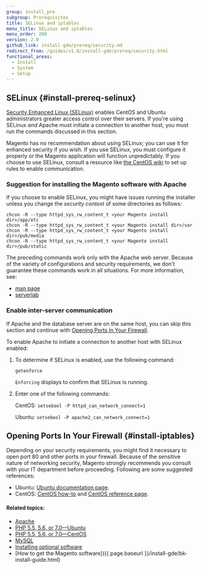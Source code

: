 ```yaml
---
group: install_pre
subgroup: Prerequisites
title: SELinux and iptables
menu_title: SELinux and iptables
menu_order: 200
version: 2.0
github_link: install-gde/prereq/security.md
redirect_from: /guides/v1.0/install-gde/prereq/security.html
functional_areas:
  - Install
  - System
  - Setup
---
```


## SELinux   {#install-prereq-selinux}

<a href="http://selinuxproject.org/page/Main_Page" target="_blank">Security Enhanced Linux (SELinux)</a> enables CentOS and Ubuntu administrators greater access control over their servers. If you're using SELinux *and* Apache must initiate a connection to another host, you must run the commands discussed in this section.

<div class="bs-callout bs-callout-info" id="info">
  <p>Magento has no recommendation about using SELinux; you can use it for enhanced security if you wish. If you use SELinux, you must configure it properly or the Magento application will function unpredictably. If you choose to use SELinux, consult a resource like <a href="http://wiki.centos.org/HowTos/SELinux" target="_blank">the CentOS wiki</a> to set up rules to enable communication.</p>
</div>

### Suggestion for installing the Magento software with Apache

If you choose to enable SELinux, you might have issues running the installer unless you change the *security context* of some directories as follows:

	chcon -R --type httpd_sys_rw_content_t <your Magento install dir>/app/etc
	chcon -R --type httpd_sys_rw_content_t <your Magento install dir>/var
	chcon -R --type httpd_sys_rw_content_t <your Magento install dir>/pub/media
	chcon -R --type httpd_sys_rw_content_t <your Magento install dir>/pub/static

The preceding commands work only with the Apache web server. Because of the variety of configurations and security requirements, we don't guarantee these commands work in all situations. For more information, see:

*	<a href="http://linux.die.net/man/8/httpd_selinux" target="_blank">man page</a>
*	<a href="http://www.serverlab.ca/tutorials/linux/web-servers-linux/configuring-selinux-policies-for-apache-web-servers/" target="_blank">serverlab</a>

### Enable inter-server communication

If Apache and the database server are on the same host, you can skip this section and continue with <a href="#install-iptables">Opening Ports In Your Firewall</a>.

To enable Apache to initiate a connection to another host with SELinux enabled:

1.	To determine if SELinux is enabled, use the following command:

		getenforce

	`Enforcing` displays to confirm that SELinux is running.

2.	Enter one of the following commands:

	CentOS: `setsebool -P httpd_can_network_connect=1`

	Ubuntu: `setsebool -P apache2_can_network_connect=1`

## Opening Ports In Your Firewall   {#install-iptables}

Depending on your security requirements, you might find it necessary to open port 80 and other ports in your firewall. Because of the sensitive nature of networking security, Magento strongly recommends you consult with your IT department before proceeding. Following are some suggested references:

*	Ubuntu: <a href="https://help.ubuntu.com/community/IptablesHowTo" target="_blank">Ubuntu documentation page</a>.
*	CentOS: <a href="http://wiki.centos.org/HowTos/Network/IPTables" target="_blank">CentOS how-to</a> and <a href="http://www.centos.org/docs/4/4.5/Security_Guide/s1-firewall-ipt-basic.html" target="_blank">CentOS reference page</a>.

#### Related topics:

*	<a href="{{ page.baseurl }}/install-gde/prereq/apache.html">Apache</a>
*	<a href="{{ page.baseurl }}/install-gde/prereq/php-ubuntu.html">PHP 5.5, 5.6, or 7.0&mdash;Ubuntu</a>
*	<a href="{{ page.baseurl }}/install-gde/prereq/php-centos.html">PHP 5.5, 5.6, or 7.0&mdash;CentOS</a>
*	<a href="{{ page.baseurl }}/install-gde/prereq/mysql.html">MySQL</a>
*	<a href="{{ page.baseurl }}/install-gde/prereq/optional.html">Installing optional software</a>
*	[How to get the Magento software]({{ page.baseurl }}/install-gde/bk-install-guide.html)
